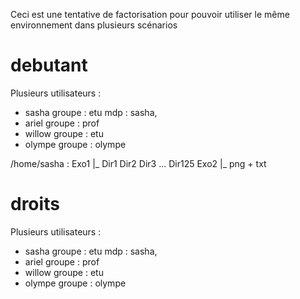Ceci est une tentative de factorisation
pour pouvoir utiliser le même environnement dans plusieurs scénarios

# debutant

Plusieurs utilisateurs :
* sasha  groupe : etu       mdp : sasha, 
* ariel  groupe : prof
* willow groupe : etu
* olympe groupe : olympe

/home/sasha :
Exo1
 |_ Dir1 Dir2 Dir3 ... Dir125
Exo2
 |_ png + txt

 


# droits

Plusieurs utilisateurs :
* sasha  groupe : etu       mdp : sasha, 
* ariel  groupe : prof
* willow groupe : etu
* olympe groupe : olympe



